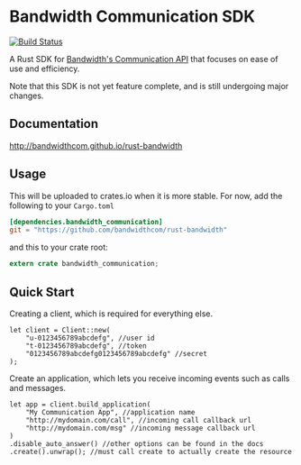 Bandwidth Communication SDK
====
[![Build Status](https://travis-ci.org/bandwidthcom/rust-bandwidth.svg?branch=master)](https://travis-ci.org/bandwidthcom/rust-bandwidth)

A Rust SDK for [Bandwidth's Communication API](http://ap.bandwidth.com/)
that focuses on ease of use and efficiency.

Note that this SDK is not yet feature complete, and is still undergoing major changes.

## Documentation

http://bandwidthcom.github.io/rust-bandwidth

## Usage

This will be uploaded to crates.io when it is more stable.
For now, add the following to your `Cargo.toml`

```toml
[dependencies.bandwidth_communication]
git = "https://github.com/bandwidthcom/rust-bandwidth"
```

and this to your crate root:

```rust
extern crate bandwidth_communication;
```

## Quick Start

Creating a client, which is required for everything else.
```
let client = Client::new(
	"u-0123456789abcdefg", //user id
	"t-0123456789abcdefg", //token
	"0123456789abcdefg0123456789abcdefg" //secret
);
```

Create an application, which lets you receive incoming events such as calls and messages.
```
let app = client.build_application(
	"My Communication App", //application name
	"http://mydomain.com/call", //incoming call callback url
	"http://mydomain.com/msg" //incoming message callback url
)
.disable_auto_answer() //other options can be found in the docs
.create().unwrap(); //must call create to actually create the resource
```


